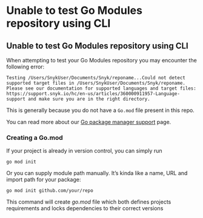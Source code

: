 # Unable to test Go Modules repository using CLI

## Unable to test Go Modules repository using CLI

When attempting to test your Go Modules repository you may encounter the following error:

```text
Testing /Users/SnykUser/Documents/Snyk/reponame...Could not detect supported target files in /Users/SnykUser/Documents/Snyk/reponame.
Please see our documentation for supported languages and target files: https://support.snyk.io/hc/en-us/articles/360000911957-Language-support and make sure you are in the right directory.
```

This is generally because you do not have a `Go.mod` file present in this repo.

You can read more about our [Go package manager support](https://github.com/snyk/user-docs/tree/53fce7f51125484bfae446936b09a98076f1d418/hc/en-us/articles/360001378818/README.md) page.

### Creating a Go.mod <a id="bb30"></a>

If your project is already in version control, you can simply run

```text
go mod init
```

Or you can supply module path manually. It’s kinda like a name, URL and import path for your package:

```text
go mod init github.com/your/repo
```

This command will create _go.mod_ file which both defines projects requirements and locks dependencies to their correct versions

